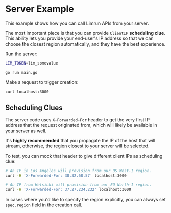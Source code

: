 # Server Example

This example shows how you can call Limrun APIs from your server.

The most important piece is that you can provide `ClientIP` **scheduling clue**. This ability lets you provide your end-user's
IP address so that we can choose the closest region automatically, and they have the best experience.

Run the server:
```bash
LIM_TOKEN=lim_somevalue

go run main.go
```

Make a request to trigger creation:
```bash
curl localhost:3000
```

## Scheduling Clues

The server code uses `X-Forwarded-For` header to get the very first IP address that the request originated from, which
will likely be available in your server as well.

It's **highly recommended** that you propagate the IP of the host that will stream, otherwise, the region closest to your
server will be selected.

To test, you can mock that header to give different client IPs as scheduling clue:
```bash
# An IP in Los Angeles will provision from our US West-1 region.
curl -H 'X-Forwarded-For: 38.32.68.57' localhost:3000

# An IP from Helsinki will provision from our EU North-1 region.
curl -H 'X-Forwarded-For: 37.27.234.232' localhost:3000
```

In cases where you'd like to specify the region explicitly, you can always set `spec.region` field in the creation call.
